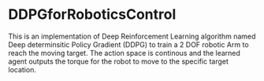 # DDPGforRoboticsControl
This is an implementation of Deep Reinforcement Learning algorithm named Deep determinsitic Policy Gradient (DDPG) to train a 2 DOF robotic Arm to reach the moving target. The action space is continous and the learned agent outputs the torque for the robot to move to the specific target location.
